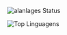 

![alanlages Status](https://github-readme-stats.vercel.app/api?username=alanlages&show_icons=true)

![Top Linguagens](https://github-readme-stats.vercel.app/api/top-langs/?username=alanlages&layout=compact)
